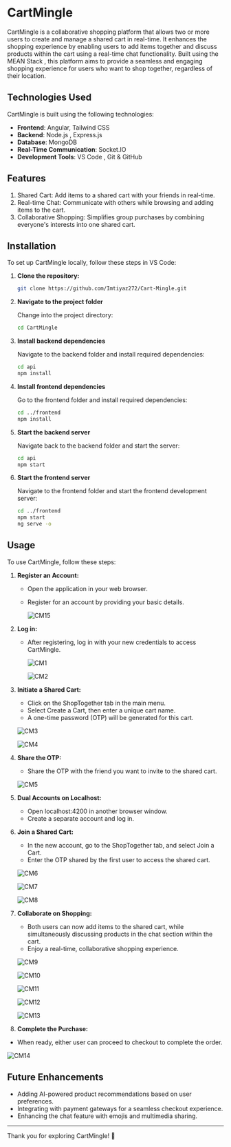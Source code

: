 # **CartMingle**

CartMingle is a collaborative shopping platform that allows two or more users to create and manage a shared cart in real-time. It enhances the shopping experience by enabling users to add items together and discuss products within the cart using a real-time chat functionality. Built using the MEAN Stack , this platform aims to provide a seamless and engaging shopping experience for users who want to shop together, regardless of their location.

## **Technologies Used**

CartMingle is built using the following technologies:

- **Frontend**: Angular, Tailwind CSS
- **Backend**: Node.js , Express.js
- **Database**: MongoDB
- **Real-Time Communication**: Socket.IO
- **Development Tools**: VS Code , Git & GitHub

## **Features**

1. Shared Cart: Add items to a shared cart with your friends in real-time.
2. Real-time Chat: Communicate with others while browsing and adding items to the cart.
3. Collaborative Shopping: Simplifies group purchases by combining everyone's interests into one shared cart.

## **Installation**

To set up CartMingle locally, follow these steps in VS Code:

1. **Clone the repository:**
   ```bash
   git clone https://github.com/Imtiyaz272/Cart-Mingle.git
   ```

2. **Navigate to the project folder**

   Change into the project directory:
   ```bash
   cd CartMingle
   ```

3. **Install backend dependencies**

   Navigate to the backend folder and install required dependencies:
   ```bash
   cd api
   npm install
   ```

4. **Install frontend dependencies**

   Go to the frontend folder and install required dependencies:
   ```bash
   cd ../frontend
   npm install
   ```

5. **Start the backend server**

   Navigate back to the backend folder and start the server:
   ```bash
   cd api
   npm start
   ```

6. **Start the frontend server**

   Navigate to the frontend folder and start the frontend development server:
   ```bash
   cd ../frontend
   npm start
   ng serve -o
   ```

## **Usage**

To use CartMingle, follow these steps:

1. **Register an Account:**
   - Open the application in your web browser.
   - Register for an account by providing your basic details.
     
     ![CM15](https://github.com/user-attachments/assets/51654d46-7fce-4c81-ac5d-765188316bc2)
     
3. **Log in:**
   - After registering, log in with your new credentials to access CartMingle.
     
     ![CM1](https://github.com/user-attachments/assets/9d735fad-1f7c-4a70-9e87-cc7633b83351)

     ![CM2](https://github.com/user-attachments/assets/1afb3900-dd58-4cda-9255-23ec2fa782ae)


4. **Initiate a Shared Cart:**
   - Click on the ShopTogether tab in the main menu.
   - Select Create a Cart, then enter a unique cart name.
   - A one-time password (OTP) will be generated for this cart.
     
    ![CM3](https://github.com/user-attachments/assets/ad9e2d10-49b5-4621-bd28-2ebecced43cc)

    ![CM4](https://github.com/user-attachments/assets/4cf6d57c-0aa4-4ab8-abd5-9fdc174f8609)


5. **Share the OTP:**
   - Share the OTP with the friend you want to invite to the shared cart.

    ![CM5](https://github.com/user-attachments/assets/612ace2e-a7f1-4162-93c7-97ec4c9e2447)

6. **Dual Accounts on Localhost:**
   - Open localhost:4200 in another browser window.
   - Create a separate account and log in.
7. **Join a Shared Cart:**
   - In the new account, go to the ShopTogether tab, and select Join a Cart.
   - Enter the OTP shared by the first user to access the shared cart.
     
    ![CM6](https://github.com/user-attachments/assets/5b9e7597-1782-4b4c-8248-23f80248a42f)

    ![CM7](https://github.com/user-attachments/assets/6fafeea7-c4dd-491f-ad05-a65a4e25d5e2)

    ![CM8](https://github.com/user-attachments/assets/16757606-d0f5-4407-acda-5526bf83b158)


9. **Collaborate on Shopping:**
   - Both users can now add items to the shared cart, while simultaneously discussing products in the 
     chat section within the cart.
   - Enjoy a real-time, collaborative shopping experience.
     
    ![CM9](https://github.com/user-attachments/assets/40864c07-6e5d-4617-bdb6-b7f1921ac299)

    ![CM10](https://github.com/user-attachments/assets/1bd299be-a5a9-4819-8540-eb0067ee9370)

    ![CM11](https://github.com/user-attachments/assets/b7ad5967-3268-4839-8651-c14f883449ac)

    ![CM12](https://github.com/user-attachments/assets/f857a1a4-6f4c-45a2-b321-a78956640d81)

    ![CM13](https://github.com/user-attachments/assets/e4997f8e-6f98-405d-aac0-94683ca09557)


10. **Complete the Purchase:**
   - When ready, either user can proceed to checkout to complete the order.
     
   ![CM14](https://github.com/user-attachments/assets/268c6fbd-81c8-4abf-bfc1-2636831a8204)


## **Future Enhancements**
 
- Adding AI-powered product recommendations based on user preferences.  
- Integrating with payment gateways for a seamless checkout experience.  
- Enhancing the chat feature with emojis and multimedia sharing.

---
Thank you for exploring CartMingle! 🚀
